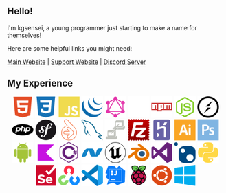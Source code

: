 ## Hello!

I'm kgsensei, a young programmer just starting to make a name for themselves!

Here are some helpful links you might need:

[Main Website](https://kgsensei.dev) | [Support Website](https://support.kgsensei.dev) | [Discord Server](https://link.kgsensei.dev/discord)

## My Experience

<div align="center">
<img src="https://github.com/devicons/devicon/blob/master/icons/html5/html5-plain.svg" width="50" height="50"/>
<img src="https://github.com/devicons/devicon/blob/master/icons/css3/css3-plain.svg" width="50" height="50"/>
<img src="https://github.com/devicons/devicon/blob/master/icons/javascript/javascript-plain.svg" width="50" height="50"/>
<img src="https://github.com/devicons/devicon/blob/master/icons/jquery/jquery-plain.svg" width="50" height="50"/>
<img src="https://github.com/devicons/devicon/blob/master/icons/graphql/graphql-plain.svg" width="50" height="50"/>
<img src="https://github.com/devicons/devicon/blob/master/icons/discordjs/discordjs-plain.svg" width="50" height="50"/>
<img src="https://github.com/devicons/devicon/blob/master/icons/npm/npm-original-wordmark.svg" width="50" height="50"/>
<img src="https://github.com/devicons/devicon/blob/master/icons/nodejs/nodejs-plain.svg" width="50" height="50"/>
<img src="https://github.com/devicons/devicon/blob/master/icons/socketio/socketio-original.svg" width="50" height="50"/>
<img src="https://github.com/devicons/devicon/blob/master/icons/php/php-plain.svg" width="50" height="50"/>
<img src="https://github.com/devicons/devicon/blob/master/icons/symfony/symfony-original.svg" width="50" height="50"/>
<img src="https://github.com/devicons/devicon/blob/master/icons/doctrine/doctrine-line.svg" width="50" height="50"/>
<img src="https://github.com/devicons/devicon/blob/master/icons/mysql/mysql-plain.svg" width="50" height="50"/>
<img src="https://github.com/devicons/devicon/blob/master/icons/putty/putty-plain.svg" width="50" height="50"/>
<img src="https://github.com/devicons/devicon/blob/master/icons/filezilla/filezilla-plain.svg" width="50" height="50"/>
<img src="https://github.com/devicons/devicon/blob/master/icons/heroku/heroku-plain.svg" width="50" height="50"/>
<img src="https://github.com/devicons/devicon/blob/master/icons/illustrator/illustrator-plain.svg" width="50" height="50"/>
<img src="https://github.com/devicons/devicon/blob/master/icons/photoshop/photoshop-plain.svg" width="50" height="50"/>
<img src="https://github.com/devicons/devicon/blob/master/icons/android/android-plain.svg" width="50" height="50"/>
<img src="https://github.com/devicons/devicon/blob/master/icons/kotlin/kotlin-plain.svg" width="50" height="50"/>
<img src="https://github.com/devicons/devicon/blob/master/icons/csharp/csharp-line.svg" width="50" height="50"/>
<img src="https://github.com/devicons/devicon/blob/master/icons/dot-net/dot-net-plain.svg" width="50" height="50"/>
<img src="https://github.com/devicons/devicon/blob/master/icons/unrealengine/unrealengine-original.svg" width="50" height="50"/>
<img src="https://github.com/devicons/devicon/blob/master/icons/blender/blender-original.svg" width="50" height="50"/>
<img src="https://github.com/devicons/devicon/blob/master/icons/visualstudio/visualstudio-plain.svg" width="50" height="50"/>
<img src="https://github.com/devicons/devicon/blob/master/icons/nuget/nuget-original.svg" width="50" height="50"/>
<img src="https://github.com/devicons/devicon/blob/master/icons/python/python-plain.svg" width="50" height="50"/>
<img src="https://github.com/devicons/devicon/blob/master/icons/selenium/selenium-original.svg" width="50" height="50"/>
<img src="https://github.com/devicons/devicon/blob/master/icons/opencv/opencv-original.svg" width="50" height="50"/>
<img src="https://github.com/devicons/devicon/blob/master/icons/vscode/vscode-original.svg" width="50" height="50"/>
<img src="https://github.com/devicons/devicon/blob/master/icons/intellij/intellij-plain.svg" width="50" height="50"/>
<img src="https://github.com/devicons/devicon/blob/master/icons/raspberrypi/raspberrypi-original.svg" width="50" height="50"/>
<img src="https://github.com/devicons/devicon/blob/master/icons/ubuntu/ubuntu-plain.svg" width="50" height="50"/>
<img src="https://github.com/devicons/devicon/blob/master/icons/windows8/windows8-original.svg" width="50" height="50">
</div>
